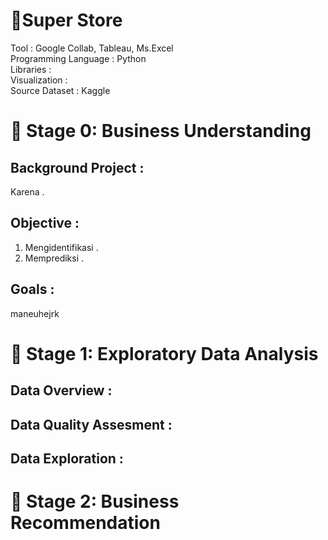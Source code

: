 # 📔**Super Store**
Tool : Google Collab, Tableau, Ms.Excel <br>
Programming Language : Python <br>
Libraries : <br>
Visualization : <br>
Source Dataset : Kaggle <br>

# 📂 Stage 0: Business Understanding
## Background Project :
Karena .

## Objective :
1. Mengidentifikasi .
2. Memprediksi .

## Goals :
maneuhejrk
<br>

# 📂 Stage 1: Exploratory Data Analysis
## Data Overview :

## Data Quality Assesment :

## Data Exploration :

# 📂 Stage 2: Business Recommendation
